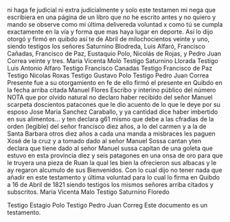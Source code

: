 ni haga fe judicial ni extra judicialmente y solo este testamen
mi nega que escribiera en una página de un libro que no he escrito antes y no quiero y mando se observe como mi última delivereda voluntad x como tú se cumpla exactamente en la vía y forma que mas haya lugar en deporte. Así lo dijo otorgó y firmó en quibdo así te de
Abril de milochocientos veinte y uno, siendo testigos los señores Saturnino Blodreda, Luis Alfaró, Francisco Cañadas, Francisco de Paz, Eustaquio Polo, Nicolás de Rojas, y Pedro Juan Correa veinte y tres.
Maria Vicenta Moló
Testigo Saturnino Llorada
Testigo Luis Antonio Alfaro
Testigo Francisco Canadas
Testigo Francisco de Paz
Testigo Nicolas Roxas
Testigo Gustavo Polo
Testigo Pedro Juan Correa
Presente fue a su otorgamiento en fe de ello firmó el presente
en Quibdo en la fecha arriba citada
Manuel Flores
Escribo y interino público del número
NOTA que por olvido natural no declaro haber recibido del señor
Manuel scarpeta doscientos patacones que le dio acuento de lo que le deye por su esposo Jose Maria Sanchez Caraballo, y ya cantidad dice haber imbertido en sus alimentos... y ten declara g61 mismo que debe a las cfradias de la orden
(legible) del señor francisco diez años, a lo del carmen y a la de Santa Barbara otros diez años a cada una manda a misbraces les paguen
Xosé de la cruz y a tomado dado al señor Manuel Sossa cantan
yten declara que tiene dado al señor Manuel sussa capitan de una goleta que estuvo en esta provincia diez y seis patagones en una onsa de oro para que le truyera una pieza de Ruan la qual les bien la ofrecieron sus albacas y le ay regaron alcumulo de sus
Bienvenidos. Con lo cual dijo no tener nada que añadir en este testamento y última voluntad para lo cual lo firma en Quibdo a 16 de Abril de 1821 siendo testigos los mismos señores arriba citados y subscritos.
Maria Vicenta Malo
Testigo Saturnino Floredo

Testigo Estagio Polo
Testigo Pedro Juan Correg
Este documento es un testamento.